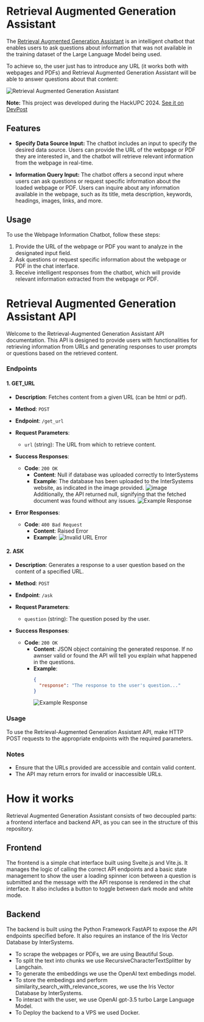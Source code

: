 # Retrieval Augmented Generation Assistant

The [Retrieval Augmented Generation Assistant](https://rag-assistant.pages.dev) is an intelligent chatbot that enables users to ask questions about information that was not available in the training dataset of the Large Language Model being used. 

To achieve so, the user just has to introduce any URL (it works both with webpages and PDFs) and Retrieval Augmented Generation Assistant will be able to answer questions about that content:

![Retrieval Augmented Generation Assistant](https://github.com/adriablancafort/retrieval-augmented-generation-assistant-hackupc24/assets/76774853/d735261b-517f-4dd2-b961-de81d9c84e69)

**Note:** This project was developed during the HackUPC 2024. [See it on DevPost](https://devpost.com/software/retrieval-augmented-generation-iris-intersystems)

## Features

- **Specify Data Source Input:** The chatbot includes an input to specify the desired data source. Users can provide the URL of the webpage or PDF they are interested in, and the chatbot will retrieve relevant information from the webpage in real-time.

- **Information Query Input:** The chatbot offers a second input where users can ask questions or request specific information about the loaded webpage or PDF. Users can inquire about any information available in the webpage, such as its title, meta description, keywords, headings, images, links, and more.

## Usage

To use the Webpage Information Chatbot, follow these steps:

1. Provide the URL of the webpage or PDF you want to analyze in the designated input field.
2. Ask questions or request specific information about the webpage or PDF in the chat interface.
3. Receive intelligent responses from the chatbot, which will provide relevant information extracted from the webpage or PDF.

# Retrieval Augmented Generation Assistant API

Welcome to the Retrieval-Augmented Generation Assistant API documentation. This API is designed to provide users with functionalities for retrieving information from URLs and generating responses to user prompts or questions based on the retrieved content.

### Endpoints

#### 1. GET_URL

- **Description**: Fetches content from a given URL (can be html or pdf).
  
- **Method**: `POST`
  
- **Endpoint**: `/get_url`

- **Request Parameters**:
  - `url` (string): The URL from which to retrieve content.

- **Success Responses**:
  - **Code**: `200 OK`
    - **Content**: Null if database was uploaded correctly to InterSystems
    - **Example**:
      The database has been uploaded to the InterSystems website, as indicated in the image provided. 
      ![image](https://github.com/adriablancafort/retrieval-augmented-generation-assistent-hackupc24/assets/132887066/913d99a1-d366-40c7-b6d8-68315a831198)
      Additionally, the API returned null, signifying that the fetched document was found without any issues.
      ![Example Response](https://github.com/adriablancafort/retrieval-augmented-generation-assistent-hackupc24/assets/132887066/6b6e09e8-3a16-468d-902b-7acc14e6a645)

- **Error Responses**:
  - **Code**: `400 Bad Request`
    - **Content**: Raised Error
    - **Example**:
      ![Invalid URL Error](https://github.com/adriablancafort/retrieval-augmented-generation-assistent-hackupc24/assets/132887066/c54a0221-68ce-4f54-88e8-5ca55e479ee2)

#### 2. ASK

- **Description**: Generates a response to a user question based on the content of a specified URL.
  
- **Method**: `POST`
  
- **Endpoint**: `/ask`

- **Request Parameters**:
  - `question` (string): The question posed by the user.

- **Success Responses**:
  - **Code**: `200 OK`
    - **Content**: JSON object containing the generated response. If no awnser valid or found the API will tell you explain what happened in the questions.
    - **Example**:
      ```json
      {
        "response": "The response to the user's question..."
      }
      ```
      ![Example Response](https://github.com/adriablancafort/retrieval-augmented-generation-assistent-hackupc24/assets/132887066/84af8273-60ec-42d6-9293-eaab3e0a8bc8)

### Usage

To use the Retrieval-Augmented Generation Assistant API, make HTTP POST requests to the appropriate endpoints with the required parameters.

### Notes

- Ensure that the URLs provided are accessible and contain valid content.
- The API may return errors for invalid or inaccessible URLs.

# How it works

Retrieval Augmented Generation Assistant consists of two decoupled parts: a frontend interface and backend API, as you can see in the structure of this repository.

## Frontend

The frontend is a simple chat interface built using Svelte.js and Vite.js. It manages the logic of calling the correct API endpoints and a basic state management to show the user a loading spinner icon between a question is submitted and the message with the API response is rendered in the chat interface. It also includes a button to toggle between dark mode and white mode.

## Backend

The backend is built using the Python Framework FastAPI to expose the API endpoints specified before. It also requires an instance of the Iris Vector Database by InterSystems.

- To scrape the webpages or PDFs, we are using Beautiful Soup.
- To split the text into chunks we use RecursiveCharacterTextSplitter by Langchain.
- To generate the embeddings we use the OpenAI text embedings model.
- To store the embedings and perform similarity_search_with_relevance_scores, we use the Iris Vector Database by InterSystems.
- To interact with the user, we use OpenAI gpt-3.5 turbo Large Language Model.
- To Deploy the backend to a VPS we used Docker.
